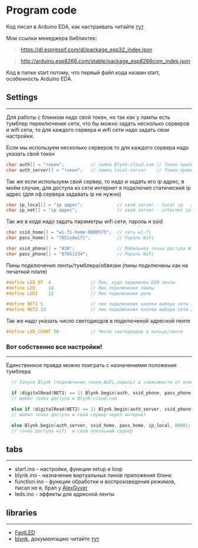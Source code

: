 # Program code 
Код писал в Arduino EDA, как настраивать читайте [тут](https://alexgyver.ru/arduino-first/)

Мои ссылки менеджера библиотек:
> https://dl.espressif.com/dl/package_esp32_index.json

> http://arduino.esp8266.com/stable/package_esp8266com_index.json

Код в папке start потому, что первый файл кода назван start, особенность Arduino EDA.

## Settings 
___
Для работы с блинком надо свой токен, но так как у лампы есть тумблер переключения сети, что бы можно задать несколько серверов и wifi сети, то для каждого сервера и wifi сети надо задать свои настройки. 

Если мы используем несколько серверов то для каждого сервера надо указать свой токен
```C++
char auth[] = "токен";          // лампа Blynk-cloud.com // Токен приложения Blynk
char auth_server[] = "токен";   // лампа local-server    // Токен приложения Blynk
```
Так же если используем свой сервер, то надо и задать его ip адрес, в моём случае, для доступа из сети интернет я подключил статический ip адрес (для оф.сервера задавать ip не нужно)
```C++
char ip_local[] = "ip адрес";             // свой server - local ip   // к примеру 192.168.88.200
char ip_net[] = "ip адрес";               // свой server - internet ip
```
Так же в коде надо задать параметры wifi сети, пароль и ssid
```C++
char ssid_home[] = "wi-fi-home-0000575";  // сеть wi-fi
char pass_home[] = "7851xdwifi";          // Пароль WiFi

char ssid_phone[] = "A30";                // Мобильная точка доступа WiFi
char pass_phone[] = "87651234";           // Пароль WiFi

```
Пины подключения ленты/тумблера/обвязки (пины подключены как на печатной плате)
```C++
#define LED_DT  4               // Пин, куда подключен DIN ленты
#define LED     14              // Пин подключения лампы
#define LED1    12              // Пин подключения реле 

#define NET1 5                  // пин подключения кнопки выбора сети 1              
#define NET2 13                 // пин подключения кнопки выбора сети 2
```
Так же надо указать число светодиодов в подключеной адресной ленте
```C++
#define LED_COUNT 50            // Число светодиодов в кольце/ленте
```
### Вот собственно все настройки! 
___
Единственное правда можно поиграть с назначениями положения тумблера
```C++
  // Запуск Blynk (подключение,токен,WiFi,пароль) в зависимости от кнопки // выбор сети

  if (digitalRead(NET1) == 1) Blynk.begin(auth, ssid_phone, pass_phone); 
  // мобил точка доступа и Blynk-cloud.com

  else if (digitalRead(NET2) == 1) Blynk.begin(auth_server, ssid_phone, pass_phone, ip_net, 8080);
  // мобил точка доступа и свой сервер через интернет

  else Blynk.begin(auth_server, ssid_home, pass_home, ip_local, 8080);
  // точка доступа wifi  и свой локальный сервер

```
## tabs 
___
+ start.ino - настройки, функции setup и loop
+ blynk.ino - назначение виртуальных пинов приложения блинк
+ function.ino - функции обработки и воспроизведения режимов, писал не я, брал у [AlexGyver](https://alexgyver.ru/ws2812b-fx/)
+ leds.ino - эффекты для адресной ленты

## libraries
___
+ [FastLED](https://github.com/FastLED/FastLED) 
+ [blynk](https://github.com/blynkkk/blynk-library/releases/tag/v0.5.1), документацию читайте [тут](http://docs.blynk.cc/)
